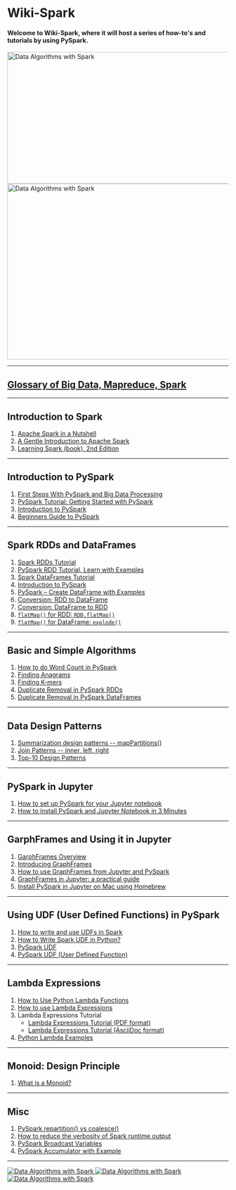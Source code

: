 # Wiki-Spark

#### Welcome to Wiki-Spark, where it will host a series of how-to's and tutorials by using PySpark.


<a href="https://www.oreilly.com/library/view/data-algorithms-with/9781492082378/">
    <img
        alt="Data Algorithms with Spark"
        src="./docs/wiki.jpeg"
        width="650" 
        height="300"
>


<a href="https://www.oreilly.com/library/view/data-algorithms-with/9781492082378/">
    <img
        alt="Data Algorithms with Spark"
        src="../images/data_algorithms_with_spark_knowledge_is_power.jpeg"
        width="650" 
        height="400"
>


-----

## [Glossary of Big Data, Mapreduce, Spark](https://github.com/mahmoudparsian/big-data-mapreduce-course/tree/master/slides/glossary/glossary_of_big_data_and_mapreduce.md)

-----

## Introduction to Spark

1. [Apache Spark in a Nutshell](https://www.linkedin.com/pulse/apache-spark-nutshell-brian-uri-/)
2. [A Gentle Introduction to Apache Spark](https://pages.databricks.com/rs/094-YMS-629/images/A-Gentle-Introduction-to-Apache-Spark.pdf)
3. [Learning Spark (book), 2nd Edition](https://pages.databricks.com/rs/094-YMS-629/images/LearningSpark2.0.pdf)

-----

## Introduction to PySpark

1. [First Steps With PySpark and Big Data Processing](https://realpython.com/pyspark-intro/)
2. [PySpark Tutorial: Getting Started with PySpark](https://www.datacamp.com/tutorial/pyspark-tutorial-getting-started-with-pyspark)
3. [Introduction to PySpark](https://annefou.github.io/pyspark/03-pyspark_context/)
4. [Beginners Guide to PySpark](https://towardsdatascience.com/beginners-guide-to-pyspark-bbe3b553b79f)

------

## Spark RDDs and DataFrames

1. [Spark RDDs Tutorial](https://github.com/mahmoudparsian/data-algorithms-with-spark/tree/master/code/bonus_chapters/pyspark_tutorial)
2. [PySpark RDD Tutorial, Learn with Examples](https://sparkbyexamples.com/pyspark-rdd)
3. [Spark DataFrames Tutorial](https://github.com/mahmoudparsian/data-algorithms-with-spark/tree/master/code/bonus_chapters/dataframes)
4. [Introduction to PySpark](https://medium.com/the-researchers-guide/introduction-to-pyspark-a61f7217398e)
5. [PySpark – Create DataFrame with Examples](https://sparkbyexamples.com/pyspark/different-ways-to-create-dataframe-in-pyspark/)
6. [Conversion: RDD to DataFrame](./docs/rdd_to_dataframe.md)
7. [Conversion: DataFrame to RDD](./docs/dataframe_to_rdd.md)
8. [`flatMap()` for RDD: `RDD.flatMap()`](./docs/flatmap_transformation.md)
9. [`flatMap()` for DataFrame: `explode()`](./docs/explode_function.md)

-----

## Basic and Simple Algorithms

1. [How to do Word Count in PySpark](https://github.com/mahmoudparsian/data-algorithms-with-spark/tree/master/code/bonus_chapters/wordcount/)
2. [Finding Anagrams](https://github.com/mahmoudparsian/data-algorithms-with-spark/tree/master/code/bonus_chapters/anagrams/python)
3. [Finding K-mers](https://github.com/mahmoudparsian/data-algorithms-with-spark/tree/master/code/bonus_chapters/k-mers)
4. [Duplicate Removal in PySpark RDDs](./docs/duplicate_removal_rdd.md)
5. [Duplicate Removal in PySpark DataFrames](./docs/duplicate_removal_dataframe.md)

-----

## Data Design Patterns

1. [Summarization design patterns -- mapPartitions()](https://github.com/mahmoudparsian/data-algorithms-with-spark/tree/master/code/bonus_chapters/mappartitions)
2. [Join Patterns -- inner, left, right](https://github.com/mahmoudparsian/data-algorithms-with-spark/tree/master/code/bonus_chapters/join/)
3. [Top-10 Design Patterns](https://github.com/mahmoudparsian/data-algorithms-with-spark/tree/master/code/bonus_chapters/Top-N/)

-----

## PySpark in Jupyter

1. [How to set up PySpark for your Jupyter notebook](https://opensource.com/article/18/11/pyspark-jupyter-notebook)
2. [How to install PySpark and Jupyter Notebook in 3 Minutes](https://www.sicara.fr/blog-technique/2017-05-02-get-started-pyspark-jupyter-notebook-3-minutes)

-----

## GarphFrames and Using it in Jupyter

1. [GarphFrames Overview](https://graphframes.github.io/graphframes/docs/_site/index.html)
2. [Introducing GraphFrames](https://www.databricks.com/blog/2016/03/03/introducing-graphframes.html)
3. [How to use GraphFrames from Jupyter and PySpark](./docs//using-graphframes-with-jupyter.md)
4. [GraphFrames in Jupyter: a practical guide](https://towardsdatascience.com/graphframes-in-jupyter-a-practical-guide-9b3b346cebc5)
5. [Install PySpark in Jupyter on Mac using Homebrew](https://sparkbyexamples.com/pyspark/install-pyspark-in-jupyter-on-mac-using-homebrew/)

-----

## Using UDF (User Defined Functions) in PySpark

1. [How to write and use UDFs in Spark](./docs/how-to-use-UDF-in-spark.md)
2. [How to Write Spark UDF in Python?](https://www.geeksforgeeks.org/how-to-write-spark-udf-user-defined-functions-in-python/)
3. [PySpark UDF](https://www.javatpoint.com/pyspark-udf)
4. [PySpark UDF (User Defined Function)](https://sparkbyexamples.com/pyspark/pyspark-udf-user-defined-function/)

-----

## Lambda Expressions

1. [How to Use Python Lambda Functions](https://realpython.com/python-lambda/)
2. [How to use Lambda Expressions](./docs/lambda_expressions_basics.md)
3. Lambda Expressions Tutorial
	* [Lambda Expressions Tutorial (PDF format)](./docs/lambda_expressions.pdf)
	* [Lambda Expressions Tutorial (AsciiDoc format)](./docs/lambda_expressions.adoc)
4. [Python Lambda Examples](https://www.w3schools.com/python/python_lambda.asp)

------

## Monoid: Design Principle

1. [What is a Monoid?](./docs/monoid/README.md)

------

## Misc

1. [PySpark repartition() vs coalesce()](https://sparkbyexamples.com/pyspark/pyspark-repartition-vs-coalesce/)
2. [How to reduce the verbosity of Spark runtime output](./docs/reduce-the-verbosity-of-spark-runtime-output.md)
3. [PySpark Broadcast Variables](https://sparkbyexamples.com/pyspark/pyspark-broadcast-variables/)
4. [PySpark Accumulator with Example](https://sparkbyexamples.com/pyspark/pyspark-accumulator-with-example/)

-----


<a href="https://www.oreilly.com/library/view/data-algorithms-with/9781492082378/">
    <img
        alt="Data Algorithms with Spark"
        src="../images/data_algorithms_with_spark_knowledge_is_power.jpeg"
>

<a href="https://www.oreilly.com/library/view/data-algorithms-with/9781492082378/">
    <img
        alt="Data Algorithms with Spark"
        src="../images/Data-Algorithms-with-Spark_mech2.png"
>

<a href="https://www.oreilly.com/library/view/data-algorithms-with/9781492082378/">
    <img
        alt="Data Algorithms with Spark"
        src="../images/Data_Algorithms_with_Spark_COVER_9781492082385.png"
>